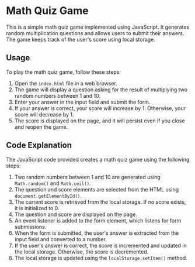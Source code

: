 # Math Quiz Game

This is a simple math quiz game implemented using JavaScript. It generates random multiplication questions and allows users to submit their answers. The game keeps track of the user's score using local storage.

## Usage

To play the math quiz game, follow these steps:

1. Open the `index.html` file in a web browser.
2. The game will display a question asking for the result of multiplying two random numbers between 1 and 10.
3. Enter your answer in the input field and submit the form.
4. If your answer is correct, your score will increase by 1. Otherwise, your score will decrease by 1.
5. The score is displayed on the page, and it will persist even if you close and reopen the game.

## Code Explanation

The JavaScript code provided creates a math quiz game using the following steps:

1. Two random numbers between 1 and 10 are generated using `Math.random()` and `Math.ceil()`.
2. The question and score elements are selected from the HTML using `document.getElementById()`.
3. The current score is retrieved from the local storage. If no score exists, it is initialized to 0.
4. The question and score are displayed on the page.
5. An event listener is added to the form element, which listens for form submissions.
6. When the form is submitted, the user's answer is extracted from the input field and converted to a number.
7. If the user's answer is correct, the score is incremented and updated in the local storage. Otherwise, the score is decremented.
8. The local storage is updated using the `localStorage.setItem()` method.

